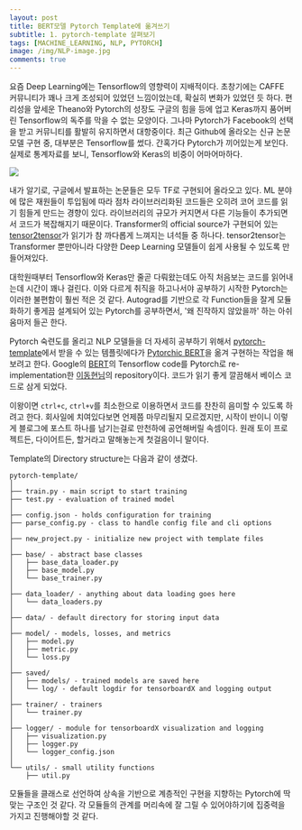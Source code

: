 ```yaml
---
layout: post
title: BERT모델 Pytorch Template에 옮겨쓰기
subtitle: 1. pytorch-template 살펴보기
tags: [MACHINE_LEARNING, NLP, PYTORCH]
image: /img/NLP-image.jpg
comments: true
---
```


요즘 Deep Learning에는 Tensorflow의 영향력이 지배적이다. 초창기에는 CAFFE 커뮤니티가 꽤나 크게 조성되어 있었던 느낌이었는데, 확실히 변화가 있었던 듯 하다. 편리성을 앞세운 Theano와 Pytorch의 성장도 구글의 힘을 등에 업고 Keras까지 품어버린 Tensorflow의 독주를 막을 수 없는 모양이다. 그나마 Pytorch가 Facebook의 선택을 받고 커뮤니티를 활발히 유지하면서 대항중이다. 최근 Github에 올라오는 신규 논문 모델 구현 중, 대부분은 Tensorflow를 썼다. 간혹가다 Pytorch가 끼어있는게 보인다. 실제로 통계자료를 보니, Tensorflow와 Keras의 비중이 어마어마하다. 

![](https://miro.medium.com/max/1200/1*s_BwkYxpGv34vjOHi8tDzg.png)

내가 알기로, 구글에서 발표하는 논문들은 모두 TF로 구현되어 올라오고 있다. ML 분야에 많은 재원들이 투입됨에 따라 점차 라이브러리화된 코드들은 오히려 코어 코드를 읽기 힘들게 만드는 경향이 있다. 라이브러리의 규모가 커지면서 다른 기능들이 추가되면서 코드가 복잡해지기 때문이다. Transformer의 official source가 구현되어 있는 [tensor2tensor](https://github.com/tensorflow/tensor2tensor)가 읽기가 참 까다롭게 느껴지는 녀석들 중 하나다. tensor2tensor는 Transformer 뿐만아니라 다양한 Deep Learning 모델들이 쉽게 사용될 수 있도록 만들어져있다.

대학원때부터 Tensorflow와 Keras만 줄곧 다뤄왔는데도 아직 처음보는 코드를 읽어내는데 시간이 꽤나 걸린다. 이와 다르게 취직을 하고나서야 공부하기 시작한 Pytorch는 이러한 불편함이 훨씬 적은 것 같다. Autograd를 기반으로 각 Function들을 잘게 모듈화하기 좋게끔 설계되어 있는 Pytorch를 공부하면서, '왜 진작하지 않았을까' 하는 아쉬움마저 들곤 한다.

Pytorch 숙련도를 올리고 NLP 모델들을 더 자세히 공부하기 위해서 [pytorch-template](https://github.com/victoresque/pytorch-template)에서 받을 수 있는 템플릿에다가 [Pytorchic BERT](https://github.com/dhlee347/pytorchic-bert)을 옮겨 구현하는 작업을 해보려고 한다. Google의 [BERT](https://github.com/google-research/bert)의 Tensorflow code를 Pytorch로 re-implementation한 [이동현님](https://github.com/dhlee347)의 repository이다. 코드가 읽기 좋게 깔끔해서 베이스 코드로 삼게 되었다.

이왕이면 `ctrl+c`, `ctrl+v`를 최소한으로 이용하면서 코드를 찬찬히 음미할 수 있도록 하려고 한다. 회사일에 치여있다보면 언제쯤 마무리될지 모르겠지만, 시작이 반이니 이렇게 블로그에 포스트 하나를 남기는걸로 만천하에 공언해버릴 속셈이다. 원래 토이 프로젝트든, 다이어트든, 할거라고 말해놓는게 첫걸음이니 말이다.

Template의 Directory structure는 다음과 같이 생겼다.

```
pytorch-template/
│
├── train.py - main script to start training
├── test.py - evaluation of trained model
│
├── config.json - holds configuration for training
├── parse_config.py - class to handle config file and cli options
│
├── new_project.py - initialize new project with template files
│
├── base/ - abstract base classes
│   ├── base_data_loader.py
│   ├── base_model.py
│   └── base_trainer.py
│
├── data_loader/ - anything about data loading goes here
│   └── data_loaders.py
│
├── data/ - default directory for storing input data
│
├── model/ - models, losses, and metrics
│   ├── model.py
│   ├── metric.py
│   └── loss.py
│
├── saved/
│   ├── models/ - trained models are saved here
│   └── log/ - default logdir for tensorboardX and logging output
│
├── trainer/ - trainers
│   └── trainer.py
│
├── logger/ - module for tensorboardX visualization and logging
│   ├── visualization.py
│   ├── logger.py
│   └── logger_config.json
│  
└── utils/ - small utility functions
    ├── util.py
```

모듈들을 클래스로 선언하여 상속을 기반으로 계층적인 구현을 지향하는 Pytorch에 딱 맞는 구조인 것 같다. 각 모듈들의 관계를 머리속에 잘 그릴 수 있어야하기에 집중력을 가지고 진행해야할 것 같다.


